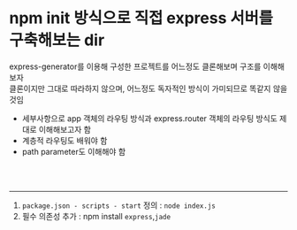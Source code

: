# npm init 방식으로 직접 express 서버를 구축해보는 dir
express-generator를 이용해 구성한 프로젝트를 어느정도 클론해보며 구조를 이해해보자
<br>
클론이지만 그대로 따라하지 않으며, 어느정도 독자적인 방식이 가미되므로 똑같지 않을 것임
<br>

- 세부사항으로 app 객체의 라우팅 방식과 express.router 객체의 라우팅 방식도 제대로 이해해보고자 함
- 계층적 라우팅도 배워야 함
- path parameter도 이해해야 함 

<br><br>

---

1. `package.json - scripts - start` 정의 : `node index.js`
2. 필수 의존성 추가 : npm install `express`,`jade`
